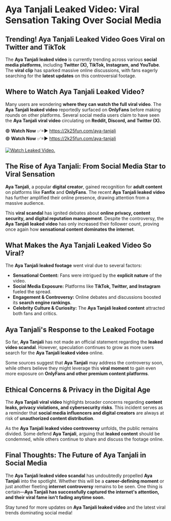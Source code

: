 # Aya Tanjali Leaked Video: Viral Sensation Taking Over Social Media

## **Trending! Aya Tanjali Leaked Video Goes Viral on Twitter and TikTok**
The **Aya Tanjali leaked video** is currently trending across various **social media platforms**, including **Twitter (X), TikTok, Instagram, and YouTube**. The **viral clip** has sparked massive online discussions, with fans eagerly searching for the **latest updates** on this controversial footage.

## **Where to Watch Aya Tanjali Leaked Video?**
Many users are wondering **where they can watch the full viral video**. The **Aya Tanjali leaked video** reportedly surfaced on **OnlyFans** before making rounds on other platforms. Several social media users claim to have seen the **Aya Tanjali viral video** circulating on **Reddit, Discord, and Twitter (X).**

🟢 **Watch Now** ✅=► https://2k25fun.com/aya-tanjali  
🟢 **Watch Now** ✅=► https://2k25fun.com/aya-tanjali  

[![Watch Leaked Video.](https://miro.medium.com/v2/resize:fit:828/format:webp/1*cilzJN44JGOrTw9NJCrNHA.gif "Watch Leaked Video")](https://2k25fun.com/aya-tanjali)

## **The Rise of Aya Tanjali: From Social Media Star to Viral Sensation**
**Aya Tanjali**, a popular **digital creator**, gained recognition for **adult content** on platforms like **Fanfix** and **OnlyFans**. The recent **Aya Tanjali leaked video** has further amplified their online presence, drawing attention from a massive audience.

This **viral scandal** has ignited debates about **online privacy, content security, and digital reputation management**. Despite the controversy, the **Aya Tanjali leaked video** has only increased their follower count, proving once again how **sensational content dominates the internet**.

## **What Makes the Aya Tanjali Leaked Video So Viral?**
The **Aya Tanjali leaked footage** went viral due to several factors:
- **Sensational Content:** Fans were intrigued by the **explicit nature** of the video.
- **Social Media Exposure:** Platforms like **TikTok, Twitter, and Instagram** fueled the spread.
- **Engagement & Controversy:** Online debates and discussions boosted its **search engine rankings**.
- **Celebrity Culture & Curiosity:** The **Aya Tanjali leaked content** attracted both fans and critics.

## **Aya Tanjali's Response to the Leaked Footage**
So far, **Aya Tanjali** has not made an official statement regarding the **leaked video scandal**. However, speculation continues to grow as more users search for the **Aya Tanjali leaked video** online.

Some sources suggest that **Aya Tanjali** may address the controversy soon, while others believe they might leverage this **viral moment** to gain even more exposure on **OnlyFans and other premium content platforms**.

## **Ethical Concerns & Privacy in the Digital Age**
The **Aya Tanjali viral video** highlights broader concerns regarding **content leaks, privacy violations, and cybersecurity risks**. This incident serves as a reminder that **social media influencers and digital creators** are always at risk of **unauthorized content distribution**.

As the **Aya Tanjali leaked video controversy** unfolds, the public remains divided. Some defend **Aya Tanjali**, arguing that **leaked content** should be condemned, while others continue to share and discuss the footage online.

## **Final Thoughts: The Future of Aya Tanjali in Social Media**
The **Aya Tanjali leaked video scandal** has undoubtedly propelled **Aya Tanjali** into the spotlight. Whether this will be a **career-defining moment** or just another fleeting **internet controversy** remains to be seen. One thing is certain—**Aya Tanjali has successfully captured the internet's attention, and their viral fame isn't fading anytime soon.**

Stay tuned for more updates on **Aya Tanjali leaked video** and the latest viral trends dominating social media!